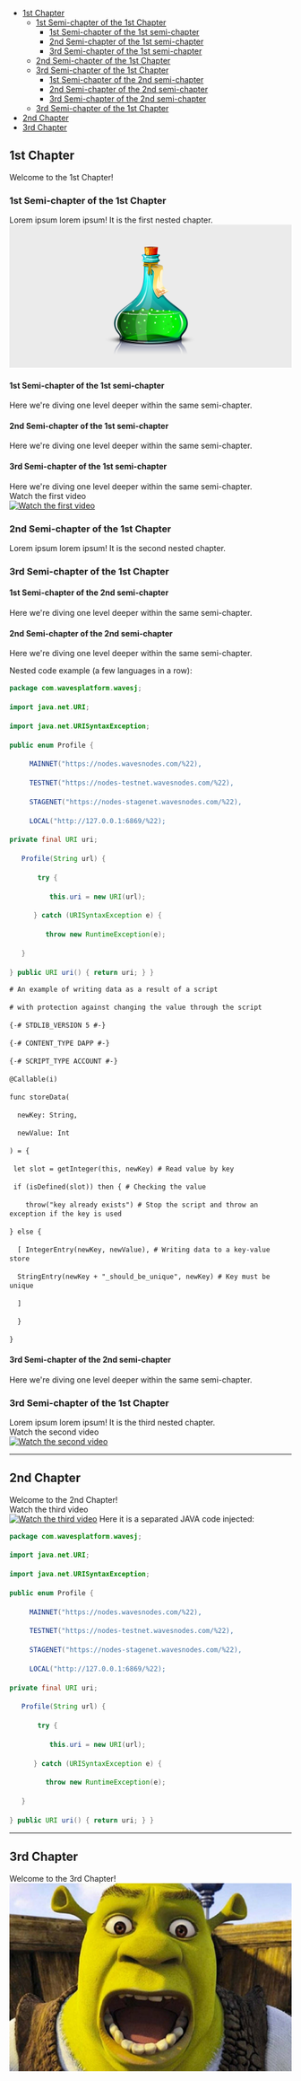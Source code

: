 
  - [1st Chapter](#1st-chapter)
    - [1st Semi-chapter of the 1st Chapter](#1st-semi-chapter-of-the-1st-chapter)
      - [1st Semi-chapter of the 1st semi-chapter](#1st-semi-chapter-of-the-1st-semi-chapter)
      - [2nd Semi-chapter of the 1st semi-chapter](#2nd-semi-chapter-of-the-1st-semi-chapter)
      - [3rd Semi-chapter of the 1st semi-chapter](#3rd-semi-chapter-of-the-1st-semi-chapter)
    - [2nd Semi-chapter of the 1st Chapter](#2nd-semi-chapter-of-the-1st-chapter)
    - [3rd Semi-chapter of the 1st Chapter](#3rd-semi-chapter-of-the-1st-chapter)
      - [1st Semi-chapter of the 2nd semi-chapter](#1st-semi-chapter-of-the-2nd-semi-chapter)
      - [2nd Semi-chapter of the 2nd semi-chapter](#2nd-semi-chapter-of-the-2nd-semi-chapter)
      - [3rd Semi-chapter of the 2nd semi-chapter](#3rd-semi-chapter-of-the-2nd-semi-chapter)
    - [3rd Semi-chapter of the 1st Chapter](#3rd-semi-chapter-of-the-1st-chapter-1)
  - [2nd Chapter](#2nd-chapter)
  - [3rd Chapter](#3rd-chapter)


## 1st Chapter ##
Welcome to the 1st Chapter!

### 1st Semi-chapter of the 1st Chapter ###
Lorem ipsum lorem ipsum!
It is the first nested chapter.    
![Rock](./img/elixir.png)    

#### 1st Semi-chapter of the 1st semi-chapter ####
Here we're diving one level deeper within the same semi-chapter.
#### 2nd Semi-chapter of the 1st semi-chapter ####
Here we're diving one level deeper within the same semi-chapter.
#### 3rd Semi-chapter of the 1st semi-chapter ####
Here we're diving one level deeper within the same semi-chapter.    
Watch the first video    
[![Watch the first video](https://www.formula1.com/content/dam/fom-website/manual/Misc/2022manual/F1Manager/F1Manager2022_Key_Art_4K.jpg)](https://youtu.be/ZRrwjiUkUWk)

### 2nd Semi-chapter of the 1st Chapter ###
Lorem ipsum lorem ipsum!
It is the second nested chapter.

### 3rd Semi-chapter of the 1st Chapter ###
#### 1st Semi-chapter of the 2nd semi-chapter ####
Here we're diving one level deeper within the same semi-chapter.
#### 2nd Semi-chapter of the 2nd semi-chapter ####
Here we're diving one level deeper within the same semi-chapter.    

Nested code example (a few languages in a row):    

<CodeBlock>

```java
package com.wavesplatform.wavesj;
 
import java.net.URI;
 
import java.net.URISyntaxException;
 
public enum Profile {
 
     MAINNET("https://nodes.wavesnodes.com/%22),
 
     TESTNET("https://nodes-testnet.wavesnodes.com/%22),
 
     STAGENET("https://nodes-stagenet.wavesnodes.com/%22),
 
     LOCAL("http://127.0.0.1:6869/%22);
 
private final URI uri;
 
   Profile(String url) {
 
       try {
 
          this.uri = new URI(url);
 
      } catch (URISyntaxException e) {
 
         throw new RuntimeException(e);
 
   }
 
} public URI uri() { return uri; } }
```
```ride
# An example of writing data as a result of a script
 
# with protection against changing the value through the script
 
{-# STDLIB_VERSION 5 #-}
 
{-# CONTENT_TYPE DAPP #-}
 
{-# SCRIPT_TYPE ACCOUNT #-}
 
@Callable(i)
 
func storeData(
 
  newKey: String,
 
  newValue: Int
 
) = {
 
 let slot = getInteger(this, newKey) # Read value by key
 
 if (isDefined(slot)) then { # Checking the value
 
    throw("key already exists") # Stop the script and throw an exception if the key is used
 
} else {
 
  [ IntegerEntry(newKey, newValue), # Writing data to a key-value store
 
  StringEntry(newKey + "_should_be_unique", newKey) # Key must be unique
 
  ]
 
  }
 
}
```

</CodeBlock>

#### 3rd Semi-chapter of the 2nd semi-chapter ####
Here we're diving one level deeper within the same semi-chapter.

### 3rd Semi-chapter of the 1st Chapter ###
Lorem ipsum lorem ipsum!
It is the third nested chapter.    
Watch the second video    
[![Watch the second video](https://devblogs.microsoft.com/dotnet/wp-content/uploads/sites/10/2022/02/dotnet7-preview1.jpg)](https://youtu.be/T-D1KVIuvjA)

---

## 2nd Chapter ##
Welcome to the 2nd Chapter!    
Watch the third video    
[![Watch the third video](https://img.youtube.com/vi/T-D1KVIuvjA/maxresdefault.jpg)](https://youtu.be/34Na4j8AVgA)
    Here it is a separated JAVA code injected:    

<CodeBlock>

```java
package com.wavesplatform.wavesj;
 
import java.net.URI;
 
import java.net.URISyntaxException;
 
public enum Profile {
 
     MAINNET("https://nodes.wavesnodes.com/%22),
 
     TESTNET("https://nodes-testnet.wavesnodes.com/%22),
 
     STAGENET("https://nodes-stagenet.wavesnodes.com/%22),
 
     LOCAL("http://127.0.0.1:6869/%22);
 
private final URI uri;
 
   Profile(String url) {
 
       try {
 
          this.uri = new URI(url);
 
      } catch (URISyntaxException e) {
 
         throw new RuntimeException(e);
 
   }
 
} public URI uri() { return uri; } }
```

</CodeBlock>

---

## 3rd Chapter ##
Welcome to the 3rd Chapter!    
![cake](./img/shrek.jpeg)    